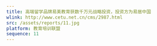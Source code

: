 ```yaml
---
title: 高端留学品牌易美教育获数千万元战略投资，投资方为易居中国
wlink: http://www.cetu.net.cn/cms/2987.html
src: /assets/reports/11.jpg
platform: 教育培训联盟
sequence: 11
---
```

